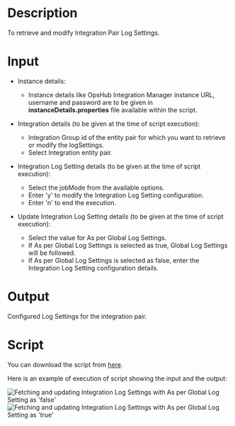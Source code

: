 # Description

To retrieve and modify Integration Pair Log Settings.

# Input

- Instance details:
  - Instance details like OpsHub Integration Manager instance URL, username and password are to be given in **instanceDetails.properties** file available within the script.

- Integration details (to be given at the time of script execution):
  - Integration Group id of the entity pair for which you want to retrieve or modify the logSettings.
  - Select Integration entity pair.

- Integration Log Setting details (to be given at the time of script execution):
  - Select the jobMode from the available options.
  - Enter 'y' to modify the Integration Log Setting configuration.
  - Enter 'n' to end the execution.

- Update Integration Log Setting details (to be given at the time of script execution):
  - Select the value for As per Global Log Settings.
  - If As per Global Log Settings is selected as true, Global Log Settings will be followed.
  - If As per Global Log Settings is selected as false, enter the Integration Log Setting configuration details.

# Output

Configured Log Settings for the integration pair.

# Script

You can download the script from [here](https://opshub.com/ohftp/AdminAPI/retrieveandconfigurelogsetting.zip).

Here is an example of execution of script showing the input and the output:

![Fetching and updating Integration Log Settings with As per Global Log Setting as 'false'](assets/Admin_API_Rest_7a.png)  
![Fetching and updating Integration Log Settings with As per Global Log Setting as 'true'](assets/Admin_API_Rest_7b.png)
